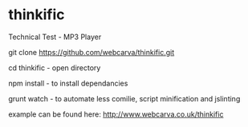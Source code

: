 # thinkific
Technical Test - MP3 Player

git clone https://github.com/webcarva/thinkific.git

cd thinkific - open directory

npm install - to install dependancies

grunt watch - to automate less comilie, script minification and jslinting

example can be found here: http://www.webcarva.co.uk/thinkific